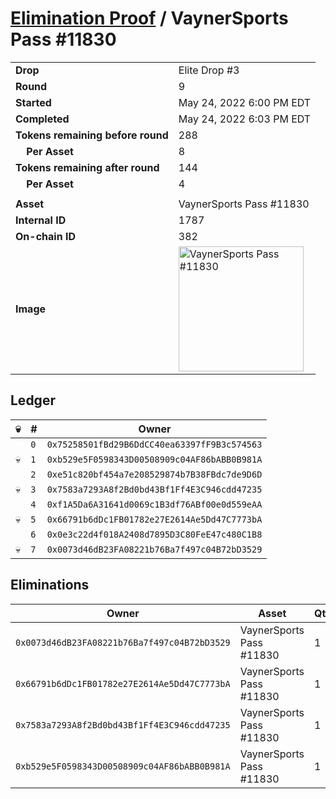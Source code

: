 # [Elimination Proof](./readme.md) / VaynerSports Pass #11830

|||
|---|---|
| **Drop** | Elite Drop #3 |
| **Round** | 9 |
| **Started** | May 24, 2022 6:00 PM EDT |
| **Completed** | May 24, 2022 6:03 PM EDT |
| **Tokens remaining before round** | 288 |
| **&nbsp;&nbsp;&nbsp;&nbsp;Per Asset** | 8 |
| **Tokens remaining after round** | 144 |
| **&nbsp;&nbsp;&nbsp;&nbsp;Per Asset** | 4 |
| | |
| **Asset** | VaynerSports Pass #11830 |
| **Internal ID** | 1787 |
| **On-chain ID** | 382 |
| **Image** | <img src="https://tcdn.blokpax.com/9648a5d9-184a-4fa1-98cd-6dd813554de3/385238d1f0864962c4ee76e19565f6c312f85ff4faab540831493b06230c1fd4.png" height="200" alt="VaynerSports Pass #11830" /> |

## Ledger

| 💀 | # | Owner |
| --- | --- | --- |
|  | `0` | `0x75258501fBd29B6DdCC40ea63397fF9B3c574563` |
| 💀 | `1` | `0xb529e5F0598343D00508909c04AF86bABB0B981A` |
|  | `2` | `0xe51c820bf454a7e208529874b7B38FBdc7de9D6D` |
| 💀 | `3` | `0x7583a7293A8f2Bd0bd43Bf1Ff4E3C946cdd47235` |
|  | `4` | `0xf1A5Da6A31641d0069c1B3df76ABf00e0d559eAA` |
| 💀 | `5` | `0x66791b6dDc1FB01782e27E2614Ae5Dd47C7773bA` |
|  | `6` | `0x0e3c22d4f018A2408d7895D3C80FeE47c480C1B8` |
| 💀 | `7` | `0x0073d46dB23FA08221b76Ba7f497c04B72bD3529` |


## Eliminations

| Owner | Asset | Qty. | Transaction |
| --- | --- | --- | --- |
| `0x0073d46dB23FA08221b76Ba7f497c04B72bD3529` | VaynerSports Pass #11830 | 1 | [Polygonscan](https://polygonscan.com/tx/0xc0285b8c770622ce7c02165dc2b10638cf7baae586ed09dbbe768d267c70a70b) |
| `0x66791b6dDc1FB01782e27E2614Ae5Dd47C7773bA` | VaynerSports Pass #11830 | 1 | [Polygonscan](https://polygonscan.com/tx/0xb8a67cda7a118a1602eb4a7114ffdef4a881080a3b505482a289f3b33f16c240) |
| `0x7583a7293A8f2Bd0bd43Bf1Ff4E3C946cdd47235` | VaynerSports Pass #11830 | 1 | [Polygonscan](https://polygonscan.com/tx/0x66a1da18b459add358c0e3cf5d711a0ec705e7f5561e952d62a1a69f76a4d41b) |
| `0xb529e5F0598343D00508909c04AF86bABB0B981A` | VaynerSports Pass #11830 | 1 | [Polygonscan](https://polygonscan.com/tx/0xe4c51b27b46c765212773010f4bb0f1510824c513d8849554e53d86da4d15988) |
